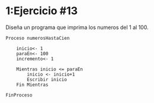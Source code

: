 # 1:Ejercicio #13

Diseña un programa que imprima los numeros del 1 al 100.
```
Proceso numerosHastaCien
	
	inicio<- 1
	paraEn<- 100
	incremento<- 1
	
	Mientras inicio <= paraEn
		inicio <- inicio+1
		Escribir inicio
	Fin Mientras
	
FinProceso
```





